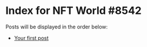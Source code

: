 # Index for NFT World #8542
Posts will be displayed in the order below:

- [Your first post](./001-first.md)

